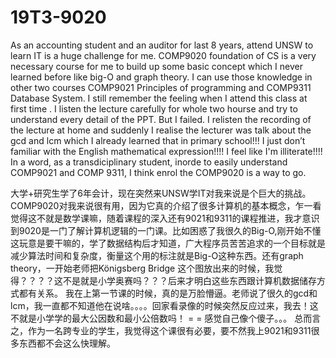 # 19T3-9020
As an accounting student and an auditor for last 8 years, attend UNSW to learn IT is a huge challenge for me.
COMP9020 foundation of CS is a very necessary course for me to build up some basic concept which I never learned before  like big-O and graph theory. I can use those knowledge in other two courses COMP9021 Principles of programming and COMP9311 Database System.
I still remember the feeling when I attend this class at first time . I listen the lecture carefully for whole two hourse and try to understand every detail of the PPT. But I failed. I relisten the recording of the lecture at home and suddenly I realise the lecturer was talk about the gcd and lcm which I already learned that in primary school!!! I just don’t familiar with the English mathematical expression!!!! I feel like I'm illiterate!!!!
In a word, as a transdiciplinary student, inorde to easily understand COMP9021 and COMP 9311, I think enrol the COMP9020 is a way to go.

大学+研究生学了6年会计，现在突然来UNSW学IT对我来说是个巨大的挑战。COMP9020对我来说很有用，因为它真的介绍了很多计算机的基本概念，乍一看觉得这不就是数学课嘛，随着课程的深入还有9021和9311的课程推进，我才意识到9020是一门了解计算机逻辑的一门课。比如困惑了我很久的Big-O,刚开始不懂这玩意是要干嘛的，学了数据结构后才知道，广大程序员苦苦追求的一个目标就是减少算法时间和复杂度，衡量这个用的标注就是Big-O这种东西。还有graph theory，一开始老师把Königsberg Bridge 这个图放出来的时候，我觉得？？？？这不是就是小学奥赛吗？？？后来才明白这些东西跟计算机数据储存方式都有关系。
我在上第一节课的时候，真的是万脸懵逼。老师说了很久的gcd和lcm，我一直都不知道他在说啥。。。。回家看录像的时候突然反应过来，我去！这不就是小学学的最大公因数和最小公倍数吗！ = = 感觉自己像个傻子。。。
总而言之，作为一名跨专业的学生，我觉得这个课很有必要，要不然我上9021和9311很多东西都不会这么快理解。
